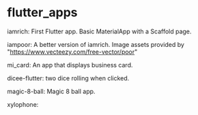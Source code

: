 # flutter_apps
iamrich: First Flutter app. Basic MaterialApp with a Scaffold page.

iampoor: A better version of iamrich. Image assets provided by "https://www.vecteezy.com/free-vector/poor"

mi_card: An app that displays business card.

dicee-flutter: two dice rolling when clicked. 

magic-8-ball: Magic 8 ball app.

xylophone: 
